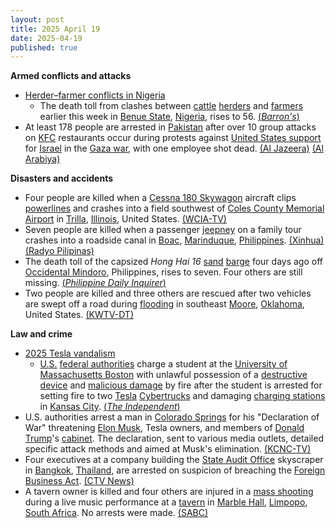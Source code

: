```yaml
---
layout: post
title: 2025 April 19
date: 2025-04-19
published: true
---
```



**Armed conflicts and attacks**

* [Herder–farmer conflicts in Nigeria](https://en.wikipedia.org/wiki/Herder%E2%80%93farmer_conflicts_in_Nigeria "Herder–farmer conflicts in Nigeria")
  + The death toll from clashes between [cattle](https://en.wikipedia.org/wiki/Cattle "Cattle") [herders](https://en.wikipedia.org/wiki/Herder "Herder") and [farmers](https://en.wikipedia.org/wiki/Farmer "Farmer") earlier this week in [Benue State](https://en.wikipedia.org/wiki/Benue_State "Benue State"), [Nigeria](https://en.wikipedia.org/wiki/Nigeria "Nigeria"), rises to 56. [(*Barron's*)](https://www.barrons.com/news/gunmen-kill-dozens-in-central-nigeria-ac37657e)
* At least 178 people are arrested in [Pakistan](https://en.wikipedia.org/wiki/Pakistan "Pakistan") after over 10 group attacks on [KFC](https://en.wikipedia.org/wiki/KFC "KFC") restaurants occur during protests against [United States support](https://en.wikipedia.org/wiki/United_States_support_for_Israel_in_the_Gaza_war "United States support for Israel in the Gaza war") for [Israel](https://en.wikipedia.org/wiki/Israel "Israel") in the [Gaza war](https://en.wikipedia.org/wiki/Gaza_war "Gaza war"), with one employee shot dead. [(Al Jazeera)](https://www.aljazeera.com/news/2025/4/19/over-170-arrested-for-attacks-on-pakistan-kfc-outlets-in-gaza-war-protests) [(Al Arabiya)](https://english.alarabiya.net/News/world/2025/04/19/pakistan-police-arrest-160-people-over-several-israel-linked-boycott-attacks-on-kfc)

**Disasters and accidents**

* Four people are killed when a [Cessna 180 Skywagon](https://en.wikipedia.org/wiki/Cessna_180_Skywagon "Cessna 180 Skywagon") aircraft clips [powerlines](https://en.wikipedia.org/wiki/Overhead_powerline "Overhead powerline") and crashes into a field southwest of [Coles County Memorial Airport](https://en.wikipedia.org/wiki/Coles_County_Memorial_Airport "Coles County Memorial Airport") in [Trilla](https://en.wikipedia.org/wiki/Trilla%2C_Illinois "Trilla, Illinois"), [Illinois](https://en.wikipedia.org/wiki/Illinois "Illinois"), United States. [(WCIA-TV)](https://www.wcia.com/news/agencies-on-scene-at-single-engine-plane-crash-in-cumberland-co/)
* Seven people are killed when a passenger [jeepney](https://en.wikipedia.org/wiki/Jeepney "Jeepney") on a family tour crashes into a roadside canal in [Boac](https://en.wikipedia.org/wiki/Boac%2C_Marinduque "Boac, Marinduque"), [Marinduque](https://en.wikipedia.org/wiki/Marinduque "Marinduque"), [Philippines](https://en.wikipedia.org/wiki/Philippines "Philippines"). [(Xinhua)](https://english.news.cn/20250420/145a89d9de9347c0919484a942802868/c.html) [(Radyo Pilipinas)](https://radyopilipinas.ph/2025/04/nasawing-anim-na-katao-sa-road-accident-sa-bayan-ng-boac-marinduque-nitong-sabado-de-gloria-nadagdagan-ng-isa/)
* The death toll of the capsized *Hong Hai 16* [sand](https://en.wikipedia.org/wiki/Sand "Sand") [barge](https://en.wikipedia.org/wiki/Barge "Barge") four days ago off [Occidental Mindoro](https://en.wikipedia.org/wiki/Occidental_Mindoro "Occidental Mindoro"), Philippines, rises to seven. Four others are still missing. [(*Philippine Daily Inquirer*)](https://newsinfo.inquirer.net/2054159/1-more-body-recovered-from-capsized-sand-vessel-pcg)
* Two people are killed and three others are rescued after two vehicles are swept off a road during [flooding](https://en.wikipedia.org/wiki/Flood "Flood") in southeast [Moore](https://en.wikipedia.org/wiki/Moore%2C_Oklahoma "Moore, Oklahoma"), [Oklahoma](https://en.wikipedia.org/wiki/Oklahoma "Oklahoma"), United States. [(KWTV-DT)](https://www.news9.com/story/68046f27d9530cfcdc8785f6/watch-water-sweeps-truck-under-bridge-in-moore-rescue-crews-respond)

**Law and crime**

* [2025 Tesla vandalism](https://en.wikipedia.org/wiki/2025_Tesla_vandalism "2025 Tesla vandalism")
  + [U.S.](https://en.wikipedia.org/wiki/United_States "United States") [federal authorities](https://en.wikipedia.org/wiki/United_States_Department_of_Justice "United States Department of Justice") charge a student at the [University of Massachusetts Boston](https://en.wikipedia.org/wiki/University_of_Massachusetts_Boston "University of Massachusetts Boston") with unlawful possession of a [destructive device](https://en.wikipedia.org/wiki/Destructive_device "Destructive device") and [malicious damage](https://en.wikipedia.org/wiki/Arson "Arson") by fire after the student is arrested for setting fire to two [Tesla](https://en.wikipedia.org/wiki/Tesla%2C_Inc. "Tesla, Inc.") [Cybertrucks](https://en.wikipedia.org/wiki/Cybertruck "Cybertruck") and damaging [charging stations](https://en.wikipedia.org/wiki/Charging_stations "Charging stations") in [Kansas City](https://en.wikipedia.org/wiki/Kansas_City "Kansas City"). [(*The Independent*)](https://www.the-independent.com/news/world/americas/crime/tesla-cybertruck-arson-kansas-city-b2736181.html)
* U.S. authorities arrest a man in [Colorado Springs](https://en.wikipedia.org/wiki/Colorado_Springs "Colorado Springs") for his "Declaration of War" threatening [Elon Musk](https://en.wikipedia.org/wiki/Elon_Musk "Elon Musk"), Tesla owners, and members of [Donald Trump](https://en.wikipedia.org/wiki/Donald_Trump "Donald Trump")'s [cabinet](https://en.wikipedia.org/wiki/Second_cabinet_of_Donald_Trump "Second cabinet of Donald Trump"). The declaration, sent to various media outlets, detailed specific attack methods and aimed at Musk's elimination. [(KCNC-TV)](https://www.cbsnews.com/colorado/news/colorado-man-arrested-war-elon-musk-trump-tesla/)
* Four executives at a company building the [State Audit Office](https://en.wikipedia.org/wiki/State_Audit_Office_%28Thailand%29 "State Audit Office (Thailand)") skyscraper in [Bangkok](https://en.wikipedia.org/wiki/Bangkok "Bangkok"), [Thailand](https://en.wikipedia.org/wiki/Thailand "Thailand"), are arrested on suspicion of breaching the [Foreign Business Act](https://en.wikipedia.org/wiki/Foreign_Business_Act%2C_B.E._2542 "Foreign Business Act, B.E. 2542"). [(CTV News)](https://www.ctvnews.ca/world/article/chinese-executive-linked-to-bangkok-building-collapse-arrested/)
* A tavern owner is killed and four others are injured in a [mass shooting](https://en.wikipedia.org/wiki/Mass_shooting "Mass shooting") during a live music performance at a [tavern](https://en.wikipedia.org/wiki/Tavern "Tavern") in [Marble Hall](https://en.wikipedia.org/wiki/Marble_Hall "Marble Hall"), [Limpopo](https://en.wikipedia.org/wiki/Limpopo "Limpopo"), [South Africa](https://en.wikipedia.org/wiki/South_Africa "South Africa"). No arrests were made. [(SABC)](https://www.sabcnews.com/sabcnews/tavern-owner-shot-dead-four-wounded-at-marble-hall-limpopo/)
